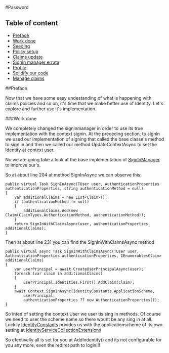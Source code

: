 #Password

## Table of content

- [Preface](#Preface)
- [Work done](#Work-done)
-   [Seeding](#Seeding)
-   [Policy setup](#Policy-setup)
-   [Claims update](#Claims-update)
-   [SignIn manager errata](#SignIn-manager-errata)
-   [Profile](#Profile)
-	[Solidify our code](#Solidify-our-code)
-   [Manage claims](#Manage-claims)

##Preface

Now that we have some easy undestanding of what is happening with claims policies and so on, it's time that we make better use of Identity. Let's explore and further use it's implementation.

###Work done

We completely changed the signinmanager in order to use its true implementation with the context signin. At the preceding section, to signin we used our implementation of 
signing that called the base classe's method to sign in and then we called our method UpdateContextAsync to set the Identity at context user.

No we are going take a look at the base implementation of [SignInManager](https://github.com/dotnet/aspnetcore/blob/master/src/Identity/Core/src/SignInManager.cs) to improve our's.

So at about line 204 at method SignInAsync we can observe this:
```
public virtual Task SignInAsync(TUser user, AuthenticationProperties authenticationProperties, string authenticationMethod = null)
{
    var additionalClaims = new List<Claim>();
    if (authenticationMethod != null)
    {
        additionalClaims.Add(new Claim(ClaimTypes.AuthenticationMethod, authenticationMethod));
    }
    return SignInWithClaimsAsync(user, authenticationProperties, additionalClaims);
}
```
Then at about line 231 you can find the SignInWithClaimsAsync method
```
public virtual async Task SignInWithClaimsAsync(TUser user, AuthenticationProperties authenticationProperties, IEnumerable<Claim> additionalClaims)
{
    var userPrincipal = await CreateUserPrincipalAsync(user);
    foreach (var claim in additionalClaims)
    {
        userPrincipal.Identities.First().AddClaim(claim);
    }
    await Context.SignInAsync(IdentityConstants.ApplicationScheme,
        userPrincipal,
        authenticationProperties ?? new AuthenticationProperties());
}
```

So inted of setting the context User we user tis sing in methods. Of course we need to user the scheme name so there wount be any sing in at all. Luckily [IdentityConstants](https://github.com/dotnet/aspnetcore/blob/master/src/Identity/Core/src/IdentityConstants.cs)
privides us with the applicationscheme of its own setting at [IdentityServiceCollectionExtensions](https://github.com/dotnet/aspnetcore/blob/master/src/Identity/Core/src/IdentityServiceCollectionExtensions.cs)

So efectivelly all is set for you at AddIndentity() and its not configurable for you any more, even the rediret path to login!!!